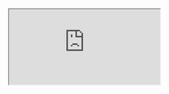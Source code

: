 

<div style="text-align: center"><iframe src="https://docs.google.com/document/d/e/2PACX-1vQ0KXlr4tahYI6oX34nU45YqNKYpTge1CJewdOYHZFaJbDYY_cSOX-heepe78K4jgsninBhBu4z5Jcn/pub"></iframe></div>
